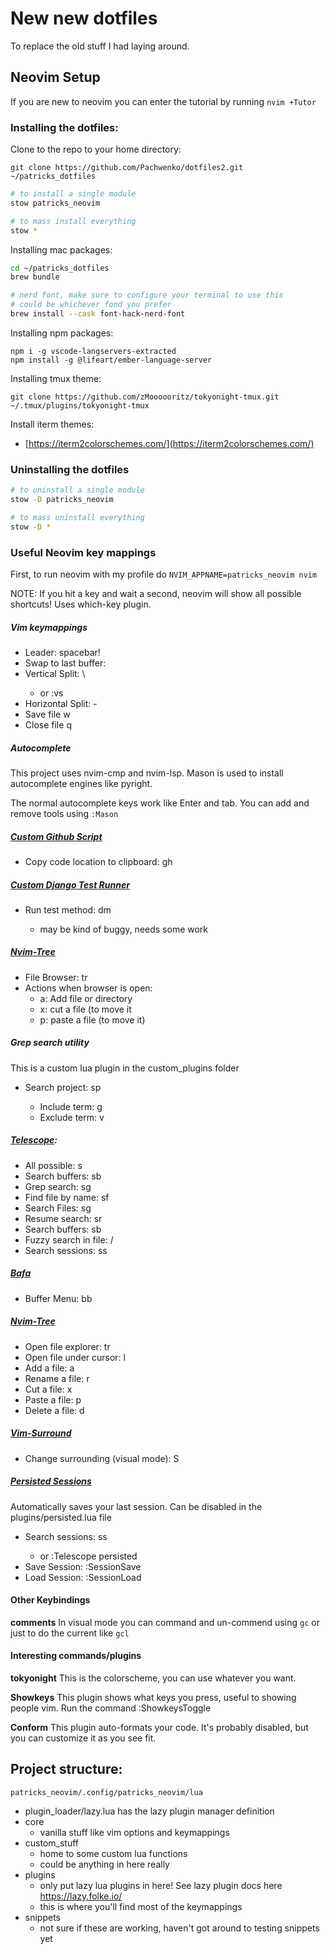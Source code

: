 # New new dotfiles
To replace the old stuff I had laying around.

## Neovim Setup

If you are new to neovim you can enter the tutorial by running `nvim +Tutor`

### Installing the dotfiles:

Clone to the repo to your home directory:
```shell
git clone https://github.com/Pachwenko/dotfiles2.git ~/patricks_dotfiles
```

```bash
# to install a single module
stow patricks_neovim

# to mass install everything
stow *
```

Installing mac packages:
```bash
cd ~/patricks_dotfiles
brew bundle

# nerd font, make sure to configure your terminal to use this
# could be whichever fond you prefer
brew install --cask font-hack-nerd-font
```

Installing npm packages:
```terminal
npm i -g vscode-langservers-extracted
npm install -g @lifeart/ember-language-server
```

Installing tmux theme:
```terminal
git clone https://github.com/zMoooooritz/tokyonight-tmux.git ~/.tmux/plugins/tokyonight-tmux
```

Install iterm themes:

- [https://iterm2colorschemes.com/](https://iterm2colorschemes.com/)

### Uninstalling the dotfiles

```bash
# to uninstall a single module
stow -D patricks_neovim

# to mass uninstall everything
stow -D *
```

### Useful Neovim key mappings
First, to run neovim with my profile do `NVIM_APPNAME=patricks_neovim nvim`

NOTE: If you hit a key and wait a second, neovim will show all possible shortcuts! Uses which-key plugin.

##### Vim keymappings

- Leader:               spacebar!
- Swap to last buffer:  <leader><leader>
- Vertical Split:       <leader>\\
    - or :vs
- Horizontal Split:     <leader>-
- Save file             <leader>w
- Close file            <leader>q

##### Autocomplete

This project uses nvim-cmp and nvim-lsp. Mason is used to install autocomplete engines like pyright.

The normal autocomplete keys work like Enter and tab. You can add and remove tools using `:Mason`

##### [Custom Github Script](./patricks_neovim/.config/patricks_neovim/lua/custom_stuff/github.lua)
- Copy code location to clipboard: <leader>gh

##### [Custom Django Test Runner](./patricks_neovim/.config/patricks_neovim/lua/custom_stuff/django-test-runner.lua)
- Run test method: <leader>dm
    - may be kind of buggy, needs some work

##### [Nvim-Tree](https://github.com/nvim-tree/nvim-tree.lua)
- File Browser:   <leader>tr
- Actions when browser is open:
    - a: Add file or directory
    - x: cut a file (to move it
    - p: paste a file (to move it)

##### Grep search utility
This is a custom lua plugin in the custom_plugins folder
- Search project:   <leader>sp
    - Include term: <leader>g
    - Exclude term: <leader>v

##### [Telescope](https://github.com/nvim-telescope/telescope.nvim):
- All possible:         <leader>s
- Search buffers:       <leader>sb
- Grep search:          <leader>sg
- Find file by name:    <leader>sf
- Search Files:         <leader>sg
- Resume search:        <leader>sr
- Search buffers:       <leader>sb
- Fuzzy search in file: <leader>/
- Search sessions:      <leader>ss

##### [Bafa](https://github.com/mistweaverco/bafa.nvim)
- Buffer Menu: <leader>bb

##### [Nvim-Tree](https://github.com/nvim-tree/nvim-tree.lua)
- Open file explorer:     <leader>tr
- Open file under cursor: l
- Add a file:             a
- Rename a file:          r
- Cut a file:             x
- Paste a file:           p
- Delete a file:          d

##### [Vim-Surround](https://github.com/tpope/vim-surround)
- Change surrounding (visual mode): S

##### [Persisted Sessions](https://github.com/olimorris/persisted.nvim)
Automatically saves your last session. Can be disabled in the plugins/persisted.lua file
- Search sessions: <leader>ss
  - or :Telescope persisted
- Save Session:    :SessionSave
- Load Session:    :SessionLoad

#### Other Keybindings

**comments**
In visual mode you can command and un-commend using `gc` or just to do the current like `gcl`


#### Interesting commands/plugins

**tokyonight**
This is the colorscheme, you can use whatever you want.

**Showkeys**
This plugin shows what keys you press, useful to showing people vim. Run the command :ShowkeysToggle

**Conform**
This plugin auto-formats your code. It's probably disabled, but you can customize it as you see fit.



## Project structure:

`patricks_neovim/.config/patricks_neovim/lua`
- plugin_loader/lazy.lua has the lazy plugin manager definition
- core
  - vanilla stuff like vim options and keymappings
- custom_stuff
  - home to some custom lua functions
  - could be anything in here really
- plugins
  - only put lazy lua plugins in here! See lazy plugin docs here https://lazy.folke.io/
  - this is where you'll find most of the keymappings
- snippets
  - not sure if these are working, haven't got around to testing snippets yet

